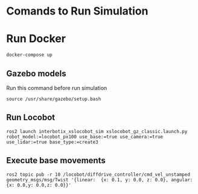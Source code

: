 # Comands to Run Simulation

# Run Docker
```
docker-compose up
```
## Gazebo models
Run this command before run simulation
```
source /usr/share/gazebo/setup.bash
```

## Run Locobot
```
ros2 launch interbotix_xslocobot_sim xslocobot_gz_classic.launch.py robot_model:=locobot_px100 use_base:=true use_camera:=true use_lidar:=true base_type:=create3
```

## Execute base movements
```
ros2 topic pub -r 10 /locobot/diffdrive_controller/cmd_vel_unstamped geometry_msgs/msg/Twist '{linear:  {x: 0.1, y: 0.0, z: 0.0}, angular: {x: 0.0,y: 0.0,z: 0.0}}'
```
